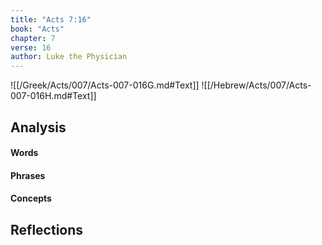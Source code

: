 ```yaml
---
title: "Acts 7:16"
book: "Acts"
chapter: 7
verse: 16
author: Luke the Physician
---
```

![[/Greek/Acts/007/Acts-007-016G.md#Text]]
![[/Hebrew/Acts/007/Acts-007-016H.md#Text]]

## Analysis

#### Words

#### Phrases

#### Concepts

## Reflections
